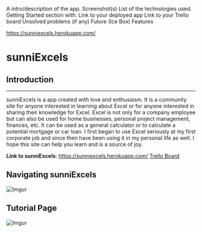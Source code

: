 A intro/description of the app.
Screenshot(s)
List of the technologies used.
Getting Started section with:
Link to your deployed app
Link to your Trello board
Unsolved problems (if any)
Future (Ice Box) Features

https://sunniexcels.herokuapp.com/


# sunniExcels

## Introduction
___________

sunniExcels is a app created with love and enthusiasm. It is a community site for anyone interested in learning about Excel or for anyone interested in sharing their knowledge for Excel. Excel is not only for a company employee but can also be used for home businesses, personal project management, finances, etc. It can be used as a general calculator or to calculate a potential mortgage or car loan.
I first began to use Excel seriously at my first corporate job and since then have been using it in my personal life as well. I hope this site can help you learn and is a source of joy.

**__Link to sunniExcels__**:
https://sunniexcels.herokuapp.com/
[Trello Board](https://trello.com/invite/b/mFMG4k1H/31641997b9796d07662e2f14e0e51a24/wdi-p2-yummie-sunnie)

## Navigating sunniExcels
![Imgur](https://i.imgur.com/WlVxTgn.png)

## Tutorial Page
![Imgur](https://i.imgur.com/EzRrIry.png)





